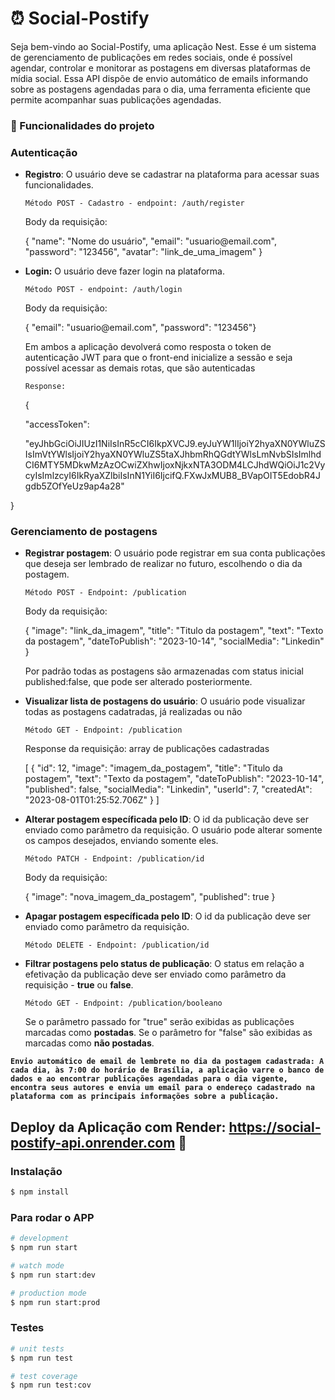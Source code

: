 # :alarm_clock: Social-Postify </h1>

Seja bem-vindo ao Social-Postify, uma aplicação Nest.
Esse é um sistema de gerenciamento de publicações em redes sociais, onde é possível agendar, controlar e monitorar as postagens em diversas plataformas de mídia social.
Essa API dispõe de envio automático de emails informando sobre as postagens agendadas para o dia, uma ferramenta eficiente que permite acompanhar suas publicações agendadas.

### :hammer: Funcionalidades do projeto

### Autenticação

- **Registro**: O usuário deve se cadastrar na plataforma para acessar suas funcionalidades.
 
   `Método POST - Cadastro - endpoint: /auth/register`
  
   <p>Body da requisição:</p>
  {
   "name": "Nome do usuário",   
   "email": "usuario@email.com",   
   "password": "123456",   
   "avatar": "link_de_uma_imagem"   
  }

- **Login:** O usuário deve fazer login na plataforma.

  `Método POST - endpoint: /auth/login`

   <p>Body da requisição:</p>
   { "email": "usuario@email.com",   "password": "123456"}

   Em ambos a aplicação devolverá como resposta o token de autenticação JWT para que o front-end inicialize a sessão e seja possível acessar as demais rotas,      que são autenticadas

   `Response:`

  {

  "accessToken": 
  
  "eyJhbGciOiJIUzI1NiIsInR5cCI6IkpXVCJ9.eyJuYW1lIjoiY2hyaXN0YWluZSIsImVtYWlsIjoiY2hyaXN0YWluZS5taXJhbmRhQGdtYWlsLmNvbSIsImlhdCI6MTY5MDkwMzAzOCwiZXhwIjoxNjkxNTA3ODM4LCJhdWQiOiJ1c2VycyIsImlzcyI6IkRyaXZlbiIsInN1YiI6IjcifQ.FXwJxMUB8_BVapOIT5EdobR4Jgdb5ZOfYeUz9ap4a28"

 }



### Gerenciamento de postagens

- **Registrar postagem**: O usuário pode registrar em sua conta publicações que deseja ser lembrado de realizar no futuro, escolhendo o dia da postagem.

  `Método POST - Endpoint: /publication`

  <p>Body da requisição:</p>
  
  {
  "image": "link_da_imagem",
  "title": "Titulo da postagem",
  "text": "Texto da postagem",
  "dateToPublish": "2023-10-14",
  "socialMedia": "Linkedin"
  }

  Por padrão todas as postagens são armazenadas com status inicial published:false, que pode ser alterado posteriormente.
 
- **Visualizar lista de postagens do usuário**: O usuário pode visualizar todas as postagens cadatradas, já realizadas ou não
  
  `Método GET - Endpoint: /publication`
  
   Response da requisição: array de publicações cadastradas
  
  <p>[
  {
    "id": 12,
    "image": "imagem_da_postagem",
    "title": "Titulo da postagem",
    "text": "Texto da postagem",
    "dateToPublish": "2023-10-14",
    "published": false,
    "socialMedia": "Linkedin",
    "userId": 7,
    "createdAt": "2023-08-01T01:25:52.706Z"
  }
    ]</p>

 
- **Alterar postagem específicada pelo ID**: O id da publicação deve ser enviado como parâmetro da requisição. O usuário pode alterar somente os campos desejados, enviando somente eles.
  
  `Método PATCH - Endpoint: /publication/id`
  <p>Body da requisição:</p>
  <p>
  {
    "image": "nova_imagem_da_postagem",
    "published": true    
  }
</p>

- **Apagar postagem específicada pelo ID**: O id da publicação deve ser enviado como parâmetro da requisição.
  
  `Método DELETE - Endpoint: /publication/id`
  
- **Filtrar postagens pelo status de publicação**: O status em relação a efetivação da publicação deve ser enviado como parâmetro da requisição - **true** ou **false**.
   
  `Método GET - Endpoint: /publication/booleano`
  
  Se o parâmetro passado for "true" serão exibidas as publicações marcadas como **postadas**. Se o parâmetro for "false" são exibidas as marcadas como **não postadas**.
  
**``Envio automático de email de lembrete no dia da postagem cadastrada: A cada dia, às 7:00 do horário de Brasília, a aplicação varre o banco de dados e ao encontrar publicações agendadas para o dia vigente, encontra seus autores e envia um email para o endereço cadastrado na plataforma com as principais informações sobre a publicação.``**


## Deploy da Aplicação com Render: https://social-postify-api.onrender.com :dash: 
### Instalação

```bash
$ npm install
```

### Para rodar o APP

```bash
# development
$ npm run start

# watch mode
$ npm run start:dev

# production mode
$ npm run start:prod
```

### Testes

```bash
# unit tests
$ npm run test

# test coverage
$ npm run test:cov
```

